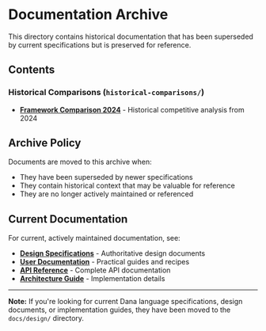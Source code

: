# Documentation Archive

This directory contains historical documentation that has been superseded by current specifications but is preserved for reference.

## Contents

### Historical Comparisons (`historical-comparisons/`)
- **[Framework Comparison 2024](historical-comparisons/framework-comparison-2024.md)** - Historical competitive analysis from 2024

## Archive Policy

Documents are moved to this archive when:
- They have been superseded by newer specifications
- They contain historical context that may be valuable for reference
- They are no longer actively maintained or referenced

## Current Documentation

For current, actively maintained documentation, see:
- **[Design Specifications](../design/README.md)** - Authoritative design documents
- **[User Documentation](../for-engineers/README.md)** - Practical guides and recipes
- **[API Reference](../for-engineers/reference/api/README.md)** - Complete API documentation
- **[Architecture Guide](../for-contributors/architecture/README.md)** - Implementation details

---

**Note:** If you're looking for current Dana language specifications, design documents, or implementation guides, they have been moved to the `docs/design/` directory. 